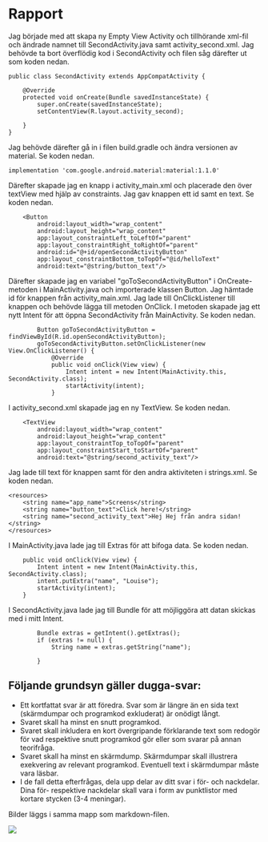 
# Rapport

Jag började med att skapa ny Empty View Activity och tillhörande xml-fil och ändrade namnet
till SecondActivity.java samt activity_second.xml. Jag behövde ta bort överflödig kod i SecondActivity
och filen såg därefter ut som koden nedan.
```
public class SecondActivity extends AppCompatActivity {

    @Override
    protected void onCreate(Bundle savedInstanceState) {
        super.onCreate(savedInstanceState);
        setContentView(R.layout.activity_second);

    }
}

```
Jag behövde därefter gå in i filen build.gradle och ändra versionen av material. Se koden nedan.
```
implementation 'com.google.android.material:material:1.1.0'
```
Därefter skapade jag en knapp i activity_main.xml och placerade den över textView med hjälp av 
constraints. Jag gav knappen ett id samt en text. Se koden nedan.
```
    <Button
        android:layout_width="wrap_content"
        android:layout_height="wrap_content"
        app:layout_constraintLeft_toLeftOf="parent"
        app:layout_constraintRight_toRightOf="parent"
        android:id="@+id/openSecondActivityButton"
        app:layout_constraintBottom_toTopOf="@id/helloText"
        android:text="@string/button_text"/>
```
Därefter skapade jag en variabel "goToSecondActivityButton" i OnCreate-metoden i MainActivity.java
och importerade klassen Button. Jag hämtade id för knappen från activity_main.xml. Jag lade till
OnClickListener till knappen och behövde lägga till metoden OnClick. I metoden skapade jag ett nytt
Intent för att öppna SecondActivity från MainActivity. Se koden nedan.

```
        Button goToSecondActivityButton = findViewById(R.id.openSecondActivityButton);
        goToSecondActivityButton.setOnClickListener(new View.OnClickListener() {
            @Override
            public void onClick(View view) {
                Intent intent = new Intent(MainActivity.this, SecondActivity.class);
                startActivity(intent);
            }
```
I activity_second.xml skapade jag en ny TextView. Se koden nedan.
```
    <TextView
        android:layout_width="wrap_content"
        android:layout_height="wrap_content"
        app:layout_constraintTop_toTopOf="parent"
        app:layout_constraintStart_toStartOf="parent"
        android:text="@string/second_activity_text"/>
```

Jag lade till text för knappen samt för den andra aktiviteten i strings.xml. Se koden nedan.
```
<resources>
    <string name="app_name">Screens</string>
    <string name="button_text">Click here!</string>
    <string name="second_activity_text">Hej Hej från andra sidan!</string>
</resources>
```
I MainActivity.java lade jag till Extras för att bifoga data. Se koden nedan.
```
    public void onClick(View view) {
        Intent intent = new Intent(MainActivity.this, SecondActivity.class);
        intent.putExtra("name", "Louise");
        startActivity(intent);
    }
```
I SecondActivity.java lade jag till Bundle för att möjliggöra att datan skickas med i mitt Intent.
``` 
        Bundle extras = getIntent().getExtras();
        if (extras != null) {
            String name = extras.getString("name");

        }
``` 
## Följande grundsyn gäller dugga-svar:

- Ett kortfattat svar är att föredra. Svar som är längre än en sida text (skärmdumpar och programkod exkluderat) är onödigt långt.
- Svaret skall ha minst en snutt programkod.
- Svaret skall inkludera en kort övergripande förklarande text som redogör för vad respektive snutt programkod gör eller som svarar på annan teorifråga.
- Svaret skall ha minst en skärmdump. Skärmdumpar skall illustrera exekvering av relevant programkod. Eventuell text i skärmdumpar måste vara läsbar.
- I de fall detta efterfrågas, dela upp delar av ditt svar i för- och nackdelar. Dina för- respektive nackdelar skall vara i form av punktlistor med kortare stycken (3-4 meningar).



Bilder läggs i samma mapp som markdown-filen.

![](android.png)

